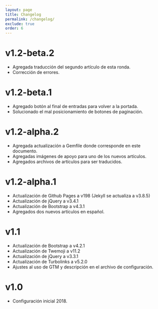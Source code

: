 ```yaml
---
layout: page
title: Changelog
permalink: /changelog/
exclude: true
order: 6
---
```


# v1.2-beta.2

- Agregada traducción del segundo artículo de esta ronda.
- Corrección de errores.

# v1.2-beta.1

- Agregado botón al final de entradas para volver a la portada.
- Solucionado el mal posicionamiento de botones de paginación.

# v1.2-alpha.2

- Agregada actualización a Gemfile donde corresponde en este documento.
- Agregadas imágenes de apoyo para uno de los nuevos artículos.
- Agregados archivos de artículos para ser traducidos.

# v1.2-alpha.1

- Actualización de Github Pages a v198 (Jekyll se actualiza a v3.8.5)
- Actualización de jQuery a v3.4.1
- Actualización de Bootstrap a v4.3.1
- Agregados dos nuevos artículos en español.

# v1.1

- Actualización de Bootstrap a v4.2.1
- Actualización de Twemoji a v11.2
- Actualización de jQuery a v3.3.1
- Actualización de Turbolinks a v5.2.0
- Ajustes al uso de GTM y descripción en el archivo de configuración.

# v1.0

- Configuración inicial 2018.
